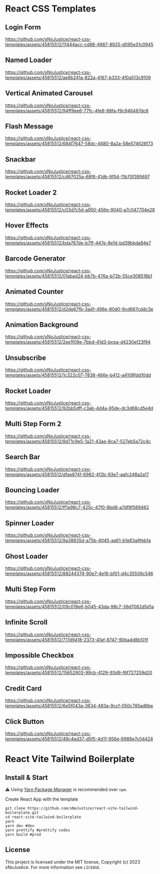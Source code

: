 # React CSS Templates

## Login Form

https://github.com/xNoJustice/react-css-templates/assets/45815512/11444acc-cd88-4987-8925-d095e31c0945

## Named Loader

https://github.com/xNoJustice/react-css-templates/assets/45815512/ae8b241a-822a-4167-b333-4f0a513c9109

## Vertical Animated Carousel

https://github.com/xNoJustice/react-css-templates/assets/45815512/94ff9ee6-77fc-4fe8-88fa-f9c946487dc6

## Flash Message

https://github.com/xNoJustice/react-css-templates/assets/45815512/684f7647-58dc-4680-8a2a-58e574626f73

## Snackbar

https://github.com/xNoJustice/react-css-templates/assets/45815512/c467025a-68f6-41db-9f54-11b70f395697

## Rocket Loader 2

https://github.com/xNoJustice/react-css-templates/assets/45815512/c03d7c5d-a950-456e-9040-a7c047704e28

## Hover Effects

https://github.com/xNoJustice/react-css-templates/assets/45815512/bda767de-b7ff-447e-8e1d-bd39bbda84e7

## Barcode Generator

https://github.com/xNoJustice/react-css-templates/assets/45815512/01abad24-bb7b-476a-b72b-55ce308518b1

## Animated Counter

https://github.com/xNoJustice/react-css-templates/assets/45815512/d2de67fb-3ad1-496e-80d0-9cd667cddc3e

## Animation Background

https://github.com/xNoJustice/react-css-templates/assets/45815512/2ee1f09e-7bbd-41d3-bcea-d4230ef23f94

## Unsubscribe

https://github.com/xNoJustice/react-css-templates/assets/45815512/1c322c07-7838-466e-b412-a4108fdd10dd

## Rocket Loader

https://github.com/xNoJustice/react-css-templates/assets/45815512/92bb5dff-c3ab-4d4a-95de-dc3d68cd5e4d

## Multi Step Form 2

https://github.com/xNoJustice/react-css-templates/assets/45815512/8d71c9e5-1a21-43ae-8ca7-527eb5a72c4c

## Search Bar

https://github.com/xNoJustice/react-css-templates/assets/45815512/dfae874f-6982-4f2b-93e7-aafc248a2a17

## Bouncing Loader

https://github.com/xNoJustice/react-css-templates/assets/45815512/ff1a98c7-425c-47f0-8bd8-a7df9f569462

## Spinner Loader

https://github.com/xNoJustice/react-css-templates/assets/45815512/9a38835d-a75b-4045-aa61-b1e83a9feb1a

## Ghost Loader

https://github.com/xNoJustice/react-css-templates/assets/45815512/88244374-90e7-4e16-bf01-d4c35509c546

## Multi Step Form

https://github.com/xNoJustice/react-css-templates/assets/45815512/09c018e6-b045-43da-98c7-39d7082d5d1a

## Infinite Scroll

https://github.com/xNoJustice/react-css-templates/assets/45815512/717d9418-2373-41af-8747-90ba4d8b101f

## Impossible Checkbox

https://github.com/xNoJustice/react-css-templates/assets/45815512/15652903-99cb-4129-93d9-f6f727259d20

## Credit Card

https://github.com/xNoJustice/react-css-templates/assets/45815512/6e5f043a-3634-483a-9ccf-050c785ad6be

## Click Button

https://github.com/xNoJustice/react-css-templates/assets/45815512/49c4ed37-d5f5-4d11-956e-6988e7c04424

# React Vite Tailwind Boilerplate

## Install & Start

⚠️ Using [Yarn Package Manager](https://yarnpkg.com) is recommended over `npm`.

Create React App with the template

```shell
git clone https://github.com/xNoJustice/react-vite-tailwind-boilerplate.git
cd react-vite-tailwind-boilerplate
yarn
yarn dev #dev
yarn prettify #prettify codes
yarn build #prod
```

## License

This project is licensed under the MIT license, Copyright (c) 2023 xNoJustice.
For more information see `LICENSE`.
